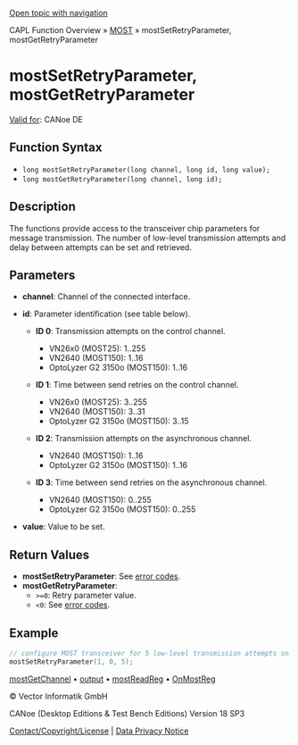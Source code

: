 [Open topic with navigation](../../../../../CANoeDEFamily.htm#Topics/CAPLFunctions/MOST/Functions/CAPLFunctionMOSTSetGetRetryParameter.md)

CAPL Function Overview » [MOST](../CAPLfunctionsMOSTOverview.md) » mostSetRetryParameter, mostGetRetryParameter

# mostSetRetryParameter, mostGetRetryParameter

[Valid for](../../../Shared/FeatureAvailability.md): CANoe DE

## Function Syntax

- `long mostSetRetryParameter(long channel, long id, long value);`
- `long mostGetRetryParameter(long channel, long id);`

## Description

The functions provide access to the transceiver chip parameters for message transmission. The number of low-level transmission attempts and delay between attempts can be set and retrieved.

## Parameters

- **channel**: Channel of the connected interface.
- **id**: Parameter identification (see table below).

  - **ID 0**: Transmission attempts on the control channel.
    - VN26x0 (MOST25): 1..255
    - VN2640 (MOST150): 1..16
    - OptoLyzer G2 3150o (MOST150): 1..16

  - **ID 1**: Time between send retries on the control channel.
    - VN26x0 (MOST25): 3..255
    - VN2640 (MOST150): 3..31
    - OptoLyzer G2 3150o (MOST150): 3..15

  - **ID 2**: Transmission attempts on the asynchronous channel.
    - VN2640 (MOST150): 1..16
    - OptoLyzer G2 3150o (MOST150): 1..16

  - **ID 3**: Time between send retries on the asynchronous channel.
    - VN2640 (MOST150): 0..255
    - OptoLyzer G2 3150o (MOST150): 0..255

- **value**: Value to be set.

## Return Values

- **mostSetRetryParameter**: See [error codes](../CAPLfunctionsMOSTErrorCodes.md).
- **mostGetRetryParameter**:
  - `>=0`: Retry parameter value.
  - `<0`: See [error codes](../CAPLfunctionsMOSTErrorCodes.md).

## Example

```c
// configure MOST transceiver for 5 low-level transmission attempts on Control channel
mostSetRetryParameter(1, 0, 5);
```

[mostGetChannel](CAPLfunctionMOSTGetChannel.md) • [output](CAPLfunctionMOSToutput.md) • [mostReadReg](CAPLfunctionMOSTReadReg.md) • [OnMostReg](../EventProcedures/CAPLfunctionOnMOSTReg.md)

© Vector Informatik GmbH

CANoe (Desktop Editions & Test Bench Editions) Version 18 SP3

[Contact/Copyright/License](../../../Shared/ContactCopyrightLicense.md) | [Data Privacy Notice](https://www.vector.com/int/en/company/get-info/privacy-policy/)